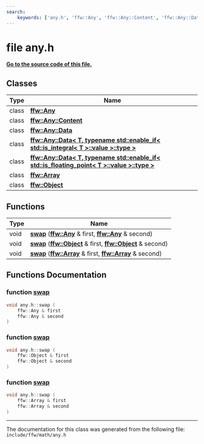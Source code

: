 ```yaml
---
search:
    keywords: ['any.h', 'ffw::Any', 'ffw::Any::Content', 'ffw::Any::Data', 'ffw::Any::Data< T, typename std::enable_if< std::is_integral< T >::value >::type >', 'ffw::Any::Data< T, typename std::enable_if< std::is_floating_point< T >::value >::type >', 'ffw::Array', 'ffw::Object', 'swap', 'swap', 'swap']
---
```


# file any.h

**[Go to the source code of this file.](any_8h_source.md)**
## Classes

|Type|Name|
|-----|-----|
|class|[**ffw::Any**](classffw_1_1_any.md)|
|class|[**ffw::Any::Content**](classffw_1_1_any_1_1_content.md)|
|class|[**ffw::Any::Data**](classffw_1_1_any_1_1_data.md)|
|class|[**ffw::Any::Data< T, typename std::enable\_if< std::is\_integral< T >::value >::type >**](classffw_1_1_any_1_1_data_3_01_t_00_01typename_01std_1_1enable__if_3_01std_1_1is__integral_3_01_1e21ee7f9b88f0216578ab66ea9deac3.md)|
|class|[**ffw::Any::Data< T, typename std::enable\_if< std::is\_floating\_point< T >::value >::type >**](classffw_1_1_any_1_1_data_3_01_t_00_01typename_01std_1_1enable__if_3_01std_1_1is__floating__poin8f5cef6f752074c0b0a03a3bfed1b685.md)|
|class|[**ffw::Array**](classffw_1_1_array.md)|
|class|[**ffw::Object**](classffw_1_1_object.md)|


## Functions

|Type|Name|
|-----|-----|
|void|[**swap**](any_8h.md#1a1f9bb8c73d8cfd27cbe7b1d4bc458768) (**[ffw::Any](classffw_1_1_any.md)** & first, **[ffw::Any](classffw_1_1_any.md)** & second) |
|void|[**swap**](any_8h.md#1a90812a16917005042079f085307383a8) (**[ffw::Object](classffw_1_1_object.md)** & first, **[ffw::Object](classffw_1_1_object.md)** & second) |
|void|[**swap**](any_8h.md#1ae367f29f8ef7a696d7c878c262cb89eb) (**[ffw::Array](classffw_1_1_array.md)** & first, **[ffw::Array](classffw_1_1_array.md)** & second) |


## Functions Documentation

### function <a id="1a1f9bb8c73d8cfd27cbe7b1d4bc458768" href="#1a1f9bb8c73d8cfd27cbe7b1d4bc458768">swap</a>

```cpp
void any.h::swap (
    ffw::Any & first
    ffw::Any & second
)
```



### function <a id="1a90812a16917005042079f085307383a8" href="#1a90812a16917005042079f085307383a8">swap</a>

```cpp
void any.h::swap (
    ffw::Object & first
    ffw::Object & second
)
```



### function <a id="1ae367f29f8ef7a696d7c878c262cb89eb" href="#1ae367f29f8ef7a696d7c878c262cb89eb">swap</a>

```cpp
void any.h::swap (
    ffw::Array & first
    ffw::Array & second
)
```





----------------------------------------
The documentation for this class was generated from the following file: `include/ffw/math/any.h`
